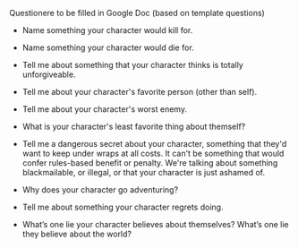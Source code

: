 
Questionere to be filled in Google Doc (based on template questions)

*  Name something your character would kill for.
    
- Name something your character would die for.
    
- Tell me about something that your character thinks is totally unforgiveable.
    
- Tell me about your character's favorite person (other than self).
    
- Tell me about your character's worst enemy.
    
- What is your character's least favorite thing about themself?
    
- Tell me a dangerous secret about your character, something that they'd want to keep under wraps at all costs. It can't be something that would confer rules-based benefit or penalty. We're talking about something blackmailable, or illegal, or that your character is just ashamed of.
    
- Why does your character go adventuring?
    
- Tell me about something your character regrets doing.

* What’s one lie your character believes about themselves? What’s one lie they believe about the world?

